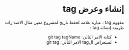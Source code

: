 
# <div dir="rtl">إنشاء وعرض tag</div>

  <div  dir="rtl">
مفهوم tag : عباره علامة لحفظ تاريخ لمشروع معين  مثال الاصدارات 
</div>

  <div  dir="rtl">
طريقة إنشائه tag : 
</div>

<div  dir="rtl">
<ul>
<li> كتابة  الامر التالي: git tag tagName </li>
<li> لستعراض الtag  الامر التالي: git tag  </li>

</ul>
 </div>

  